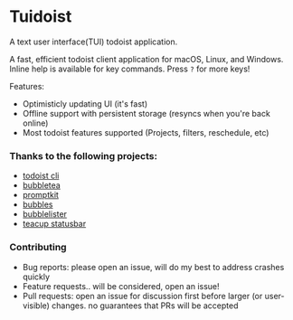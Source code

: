 # Tuidoist

A text user interface(TUI) todoist application.

A fast, efficient todoist client application for macOS, Linux, and Windows.
Inline help is available for key commands. Press `?` for more keys!

Features:

- Optimisticly updating UI (it's fast)
- Offline support with persistent storage (resyncs when you're back online)
- Most todoist features supported (Projects, filters, reschedule, etc)

### Thanks to the following projects:

- [todoist cli](https://github.com/sachaos/todoist)
- [bubbletea](https://github.com/charmbracelet/bubbletea)
- [promptkit](https://github.com/erikgeiser/promptkit)
- [bubbles](https://github.com/charmbracelet/bubbles)
- [bubblelister](https://github.com/treilik/bubblelister)
- [teacup statusbar](github.com/mistakenelf/teacup/statusbar)

### Contributing

- Bug reports: please open an issue, will do my best to address crashes quickly
- Feature requests.. will be considered, open an issue!
- Pull requests: open an issue for discussion first before larger (or
  user-visible) changes. no guarantees that PRs will be accepted
